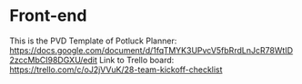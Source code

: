 # Front-end

This is the PVD Template of Potluck Planner: https://docs.google.com/document/d/1fqTMYK3UPvcV5fbRrdLnJcR78WtID2zccMbCI98DGXU/edit
Link to Trello board: https://trello.com/c/oJ2jVVuK/28-team-kickoff-checklist
